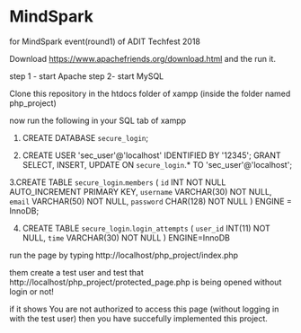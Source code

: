 # MindSpark
for MindSpark event(round1) of ADIT Techfest 2018

Download https://www.apachefriends.org/download.html and the run it.

step 1 - start Apache
step 2-  start MySQL

Clone this repository in the htdocs folder of xampp (inside the folder named php_project)

now run the following in your SQL tab of xampp

1. CREATE DATABASE `secure_login`;

2. CREATE USER 'sec_user'@'localhost' IDENTIFIED BY '12345';
GRANT SELECT, INSERT, UPDATE ON `secure_login`.* TO 'sec_user'@'localhost';

3.CREATE TABLE `secure_login`.`members` (
    `id` INT NOT NULL AUTO_INCREMENT PRIMARY KEY,
    `username` VARCHAR(30) NOT NULL,
    `email` VARCHAR(50) NOT NULL,
    `password` CHAR(128) NOT NULL
) ENGINE = InnoDB;

4. CREATE TABLE `secure_login`.`login_attempts` (
    `user_id` INT(11) NOT NULL,
    `time` VARCHAR(30) NOT NULL
) ENGINE=InnoDB

run the page by typing http://localhost/php_project/index.php

them create a test user and test that http://localhost/php_project/protected_page.php is being opened without login or not!

if it shows You are not authorized to access this page (without logging in with the test user) then you have succefully implemented this project.
